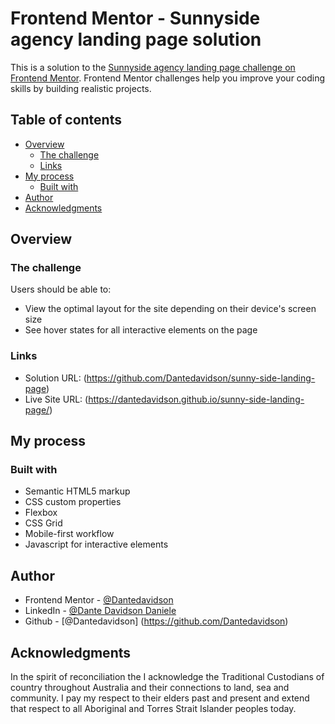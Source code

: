 # Frontend Mentor - Sunnyside agency landing page solution

This is a solution to the [Sunnyside agency landing page challenge on Frontend Mentor](https://www.frontendmentor.io/challenges/sunnyside-agency-landing-page-7yVs3B6ef). Frontend Mentor challenges help you improve your coding skills by building realistic projects.

## Table of contents

- [Overview](#overview)
  - [The challenge](#the-challenge)
  - [Links](#links)
- [My process](#my-process)
  - [Built with](#built-with)
- [Author](#author)
- [Acknowledgments](#acknowledgments)



## Overview

### The challenge

Users should be able to:

- View the optimal layout for the site depending on their device's screen size
- See hover states for all interactive elements on the page



### Links

- Solution URL: (https://github.com/Dantedavidson/sunny-side-landing-page)
- Live Site URL: (https://dantedavidson.github.io/sunny-side-landing-page/)

## My process

### Built with

- Semantic HTML5 markup
- CSS custom properties
- Flexbox
- CSS Grid
- Mobile-first workflow
- Javascript for interactive elements


## Author

- Frontend Mentor - [@Dantedavidson](https://www.frontendmentor.io/profile/Dantedavidson)
- LinkedIn - [@Dante Davidson Daniele](https://www.linkedin.com/in/dante-davidson-daniele-54a1ab213/)
- Github - [@Dantedavidson] (https://github.com/Dantedavidson)



## Acknowledgments

In the spirit of reconciliation the I acknowledge the Traditional Custodians of country throughout Australia and their connections to land, sea and community. I pay my respect to their elders past and present and extend that respect to all Aboriginal and Torres Strait Islander peoples today.

